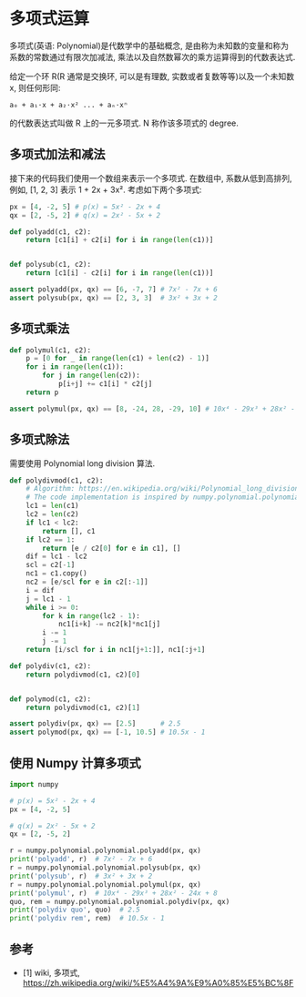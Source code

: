 # 多项式运算

多项式(英语: Polynomial)是代数学中的基础概念, 是由称为未知数的变量和称为系数的常数通过有限次加减法, 乘法以及自然数幂次的乘方运算得到的代数表达式.

给定一个环 R(R 通常是交换环, 可以是有理数, 实数或者复数等等)以及一个未知数 x, 则任何形同:

```text
a₀ + a₁⋅x + a₂⋅x² ... + aₙ⋅xⁿ
```

的代数表达式叫做 R 上的一元多项式. N 称作该多项式的 degree.

## 多项式加法和减法

接下来的代码我们使用一个数组来表示一个多项式. 在数组中, 系数从低到高排列, 例如, [1, 2, 3] 表示 1 + 2x + 3x². 考虑如下两个多项式:

```py
px = [4, -2, 5] # p(x) = 5x² - 2x + 4
qx = [2, -5, 2] # q(x) = 2x² - 5x + 2
```

```py
def polyadd(c1, c2):
    return [c1[i] + c2[i] for i in range(len(c1))]


def polysub(c1, c2):
    return [c1[i] - c2[i] for i in range(len(c1))]

assert polyadd(px, qx) == [6, -7, 7] # 7x² - 7x + 6
assert polysub(px, qx) == [2, 3, 3]  # 3x² + 3x + 2
```

## 多项式乘法

```py
def polymul(c1, c2):
    p = [0 for _ in range(len(c1) + len(c2) - 1)]
    for i in range(len(c1)):
        for j in range(len(c2)):
            p[i+j] += c1[i] * c2[j]
    return p

assert polymul(px, qx) == [8, -24, 28, -29, 10] # 10x⁴ - 29x³ + 28x² - 24x + 8
```

## 多项式除法

需要使用 Polynomial long division 算法.

```py
def polydivmod(c1, c2):
    # Algorithm: https://en.wikipedia.org/wiki/Polynomial_long_division
    # The code implementation is inspired by numpy.polynomial.polynomial.polydiv
    lc1 = len(c1)
    lc2 = len(c2)
    if lc1 < lc2:
        return [], c1
    if lc2 == 1:
        return [e / c2[0] for e in c1], []
    dif = lc1 - lc2
    scl = c2[-1]
    nc1 = c1.copy()
    nc2 = [e/scl for e in c2[:-1]]
    i = dif
    j = lc1 - 1
    while i >= 0:
        for k in range(lc2 - 1):
            nc1[i+k] -= nc2[k]*nc1[j]
        i -= 1
        j -= 1
    return [i/scl for i in nc1[j+1:]], nc1[:j+1]

def polydiv(c1, c2):
    return polydivmod(c1, c2)[0]


def polymod(c1, c2):
    return polydivmod(c1, c2)[1]

assert polydiv(px, qx) == [2.5]      # 2.5
assert polymod(px, qx) == [-1, 10.5] # 10.5x - 1
```

## 使用 Numpy 计算多项式

```py
import numpy

# p(x) = 5x² - 2x + 4
px = [4, -2, 5]

# q(x) = 2x² - 5x + 2
qx = [2, -5, 2]

r = numpy.polynomial.polynomial.polyadd(px, qx)
print('polyadd', r)  # 7x² - 7x + 6
r = numpy.polynomial.polynomial.polysub(px, qx)
print('polysub', r)  # 3x² + 3x + 2
r = numpy.polynomial.polynomial.polymul(px, qx)
print('polymul', r)  # 10x⁴ - 29x³ + 28x² - 24x + 8
quo, rem = numpy.polynomial.polynomial.polydiv(px, qx)
print('polydiv quo', quo)  # 2.5
print('polydiv rem', rem)  # 10.5x - 1
```

## 参考

- [1] wiki, 多项式, <https://zh.wikipedia.org/wiki/%E5%A4%9A%E9%A0%85%E5%BC%8F>
